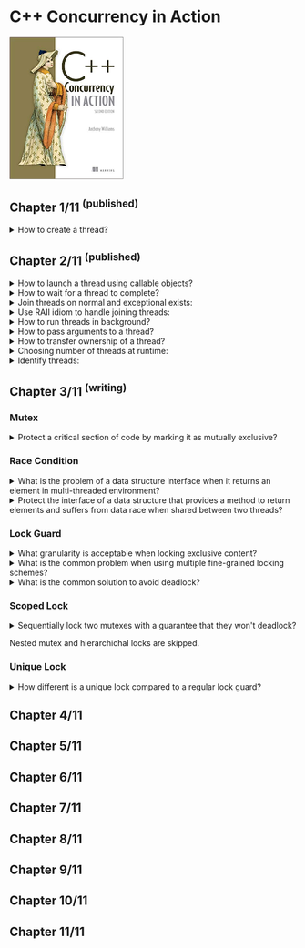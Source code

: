 # C++ Concurrency in Action
<img src="../covers/9781617294693.jpg" width="200"/>

## Chapter 1/11 <sup>(published)</sup>

<details>
<summary>How to create a thread?</summary>

> ```cpp
> #include <iostream>
> #include <thread>
>
> void show_id()
> {
>     std::cout << std::this_thread::get_id() << std::endl;
> }
>
> int main()
> {
>     std::thread worker{show_id};
>     worker.join();
> }
> ``````

> Origins:
> C++ Concurrency in Action - Chapter 1

> References:
> - [Thread Library](https://en.cppreference.com/w/cpp/thread)
---
</details>

## Chapter 2/11 <sup>(published)</sup>

<details>
<summary>How to launch a thread using callable objects?</summary>

> ```cpp
> #include <thread>
>
> void do_something() {}
> void do_something_else() {}
>
> struct background_task
> {
>     void operator ()()
>     {
>         do_something();
>         do_something_else();
>     }
> };
>
> int main()
> {
>     std::thread thread_f(do_something);
>     thread_f.join();
>
>     background_task callable;
>     std::thread thread_c(callable);
>     thread_c.join();
>
>     // no to mistakenly call a thread like this:
>     //   std::thread thread_x(background_task());
>     // which can be correctly expressed like:
>     //   std::thread thread_x((background_task()));
>     //   std::thread thread_x{background_task()};
>
>     std::thread thread_l([]{
>         do_something();
>         do_something_else();
>     });
>     thread_l.join();
> }
> ``````

> Origins:
> C++ Concurrency in Action - Chapter 2

> References:
> - [std::thread](https://en.cppreference.com/w/cpp/thread/thread)
---
</details>

<details>
<summary>How to wait for a thread to complete?</summary>

> ```cpp
> #include <thread>
> #include <chrono>
>
> struct background_task
> {
>     using time_point = std::chrono::time_point<std::chrono::system_clock>;
>
>     time_point& elapsed;
>     background_task(time_point& init): elapsed{init}
>     { }
>
>     void operator ()()
>     {
>         using namespace std::chrono_literals;
>
>         std::this_thread::sleep_for(1s);
>         elapsed + 1s;
>     }
> };
>
> int main()
> {
>     // sharing object
>     std::chrono::time_point<std::chrono::system_clock> elapsed{};
>     background_task f{elapsed};
>     std::thread task(f);
>     task.join();
> }
> ``````

> Origins:
> C++ Concurrency in Action - Chapter 2

> References:
> - [std::thread](https://en.cppreference.com/w/cpp/thread/thread)
---
</details>

<details>
<summary>Join threads on normal and exceptional exists:</summary>

> ```cpp
> #include <thread>
> #include <stdexcept>
>
> void do_something() { }
> void do_something_else() { throw std::runtime_error("fatal"); }
>
> int main()
> {
>     std::thread t(do_something);
>
>     try
>     {
>         do_something_else();
>     }
>     catch (std::exception const& exp)
>     {
>         t.join(); // reaches due exceptional exit but joins anyway
>         throw;
>     }
>
>     t.join();
> }
> ``````

> Origins:
> C++ Concurrency in Action - Chapter 2

> References:
> - [std::thread](https://en.cppreference.com/w/cpp/thread/thread)
---
</details>

<details>
<summary>Use RAII idiom to handle joining threads:</summary>

> ```cpp
> #include <thread>
>
> void do_something() { }
>
> class thread_guard
> {
>     std::thread& _t;
>
> public:
>     explicit thread_guard(std::thread& t): _t{t} {}
>     virtual ~thread_guard() { if (_t.joinable()) _t.join(); }
>     thread_guard(thread_guard const&) = delete;
>     thread_guard& operator =(thread_guard const&) = delete;
> };
>
> int main()
> {
>     std::thread t(do_something);
>     thread_guard joining_thread{t};
> }
> ``````

> Origins:
> C++ Concurrency in Action - Chapter 2

> References:
---
</details>

<details>
<summary>How to run threads in background?</summary>

> ```cpp
> #include <thread>
> #include <cassert>
>
> void do_background_work() { }
>
> int main()
> {
>     std::thread task{do_background_work};
>     task.detach();
>     assert(!task.joinable());
> }
> ``````

> Origins:
> C++ Concurrency in Action - Chapter 2

> References:
---
</details>

<details>
<summary>How to pass arguments to a thread?</summary>

> ```cpp
> #include <thread>
> #include <memory>
> #include <string>
> #include <string_view>
>
> void rvalue_write(std::string&&) { } // rvalue only
> void lvalue_write(std::string&) { } // lvalue only
> void pointer_write(std::string_view) { } // pointer only
> void smart_write(std::unique_ptr<std::string>) { } // non-copyable object only
>
> struct heavy_work
> {
>     void do_lengthy_work(std::string&) {}
> };
>
> int main()
> {
>     // implicit cast from const char* to std::string
>     std::thread write_thread(rvalue_write, "text");
>     write_thread.join();
>
>     char text[1024];
>     sprintf(text, "%i", 1);
>
>     // use of local object in joinable thread
>     std::thread pointer_thread(pointer_write, text);
>     pointer_thread.join();
>
>     // use of copied local object before background thread invokation
>     std::thread local_thread(rvalue_write, std::string{text});
>     local_thread.detach();
>
>     // pass by lvalue reference to avoid copy
>     std::string str{text};
>     std::thread ref_thread(lvalue_write, std::ref(str));
>     ref_thread.join();
>
>     // bind method to thread
>     heavy_work some_work;
>     std::thread binding_thread(&heavy_work::do_lengthy_work, &some_work, std::ref(str));
>     binding_thread.join();
>
>     // explicitly move non-copyable objects
>     std::unique_ptr<std::string> non_copyable{new std::string{str}};
>     std::thread smart_thread(smart_write, std::move(non_copyable));
>     smart_thread.join();
> }
> ``````

> Origins:
> C++ Concurrency in Action - Chapter 2

> References:
---
</details>

<details>
<summary>How to transfer ownership of a thread?</summary>

> ```cpp
> #include <thread>
>
> void do_work() { }
>
> int main()
> {
>     std::thread t1{do_work}; // t1 joinable
>     std::thread t2{std::move(t1)}; // t1 empty, t2 joinable
>     t1 = std::thread{do_work}; // t1 joinable
>     std::thread t3 = std::move(t2); // t3 joinable, t2 empty
>     t2 = std::move(t1); // t2 joinable, t1 empty
>
>     // t1 is already empty
>     t2.join();
>     t3.join();
> }
> ``````

> Origins:
> C++ Concurrency in Action - Chapter 2

> References:
---
</details>

<details>
<summary>Choosing number of threads at runtime:</summary>

> ```cpp
> #include <thread>
> #include <vector>
>
> void task() { }
>
> int main()
> {
>     unsigned int const min_threads = 2;
>     unsigned int const hw_threads = std::thread::hardware_concurrency();
>     unsigned int const num_threads = hw_threads ? hw_threads : min_threads;
>
>     std::vector<std::thread> threads(num_threads-1); // count main thread as well
>
>     for (std::thread& t: threads)
>         t = std::thread{task};
>
>     for (std::thread& t: threads)
>         t.join();
> }
> ``````

> Origins:
> C++ Concurrency in Action - Chapter 2

> References:
---
</details>

<details>
<summary>Identify threads:</summary>

> ```cpp
> #include <thread>
> #include <iostream>
>
> int main()
> {
>     std::thread::id const main_thread_id = std::this_thread::get_id();
>     std::cout << main_thread_id << std::endl;
> }
> ``````

> Origins:
> C++ Concurrency in Action - Chapter 2

> References:
---
</details>

## Chapter 3/11 <sup>(writing)</sup>

### Mutex

<details>
<summary>Protect a critical section of code by marking it as mutually exclusive?</summary>

> To create a mutex, construct an instance of `std::mutex`, lock it with a call
> to the `lock()` member function, and unlock iit with a call to the `unlock()`
> member function. But this procedure is better done by `std::lock_guard` class
> template in the standard library. Both `std::mutex` and `std::lock_guard` are
> declared in the `<mutex>` header.
>
> ```cpp
> #include <iostream>
> #include <iterator>
> #include <vector>
> #include <thread>
> #include <mutex>
>
> std::vector<long> data;
> std::mutex mutex;
>
> void add_data(long value)
> {
>     std::lock_guard<std::mutex> guard(mutex);
>     data.push_back(value);
> }
>
> void print_data()
> {
>     std::lock_guard<std::mutex> guard(mutex);
>     std::for_each(std::begin(data), std::end(data), std::ostream_iterator(std::cout, " "));
> }
>
> int main()
> {
>     std::thread t1{add_data, 1);
>     std::thread t2{add_data, 2);
>     std::thread t3{add_data, 3);
>
>     print_data();
>
>     t1.join();
>     t2.join();
>     t3.join();
> }
> ``````

> Origins:
> - C++ Concurrency in Action - Chapter 3

> References:
---
</details>

### Race Condition

<details>
<summary>What is the problem of a data structure interface when it returns an element in multi-threaded environment?</summary>

> Consider `std::stack<std::vector<int>>`. Now, a vector is a dynamically sized
> container, so when you copy a vector, the library has to allocate some more
> memory from the heap in order to copy the contents. If the system is heavily
> loaded or there are significant resource constraints, this memory allocation
> can fail, so the copy constructor for vector might throw a `std::bad_alloc`
> exception. This is likely if the vector contains a lot of elements. If the
> `pop()` function was defined to return the value popped, as well as remove it
> from the stack, you have a potential problem: the value being popped is
> returned to the caller only after the stack has been modified, but the
> process of copying the data to return to the caller might throw an exception.
> If this happens, the data popped is lost; it has been removed from the stack,
> but the copy was unsuccessful!
>
> The designers of the `std::stack` interface helpfully split the operation in
> two: get the `top()` element and then `pop()` it from the stack, so that if
> you can’t safely copy the data, it stays on the stack.
>
> Unfortunately, it’s precisely this split that you’re trying to avoid in
> eliminating the race condition!

> Origins:
> - C++ Concurrency in Action - Chapter 3

> References:
---
</details>

<details>
<summary>Protect the interface of a data structure that provides a method to return elements and suffers from data race when shared between two threads?</summary>

> To protect the data we should change the design of the interface. There are
> commonly two methods to protect data from race condition when returning:
>
> 1. Pass in a reference
> 2. Return a pointer to the removed item
>
> ```cpp
> #include <exception>
> #include <memory>
> #include <stack>
> #include <mutex>
>
> struct empty_stack : std::exception
> {
>     char const* what() const noexcept;
> };
>
> template<typename T>
> class threadsafe_stack
> {
> private:
>     mutable std::mutex exclusive_lock;
>     std::stack<T> data;
>
> public:
>     threadsafe_stack() { }
>
>     threadsafe_stack(threadsafe_stack const& other)
>     {
>         std::lock_guard<std::mutex> guard(other.exclusive_lock);
>         data = other;
>     }
>
>     threadsafe_stack& operator=(threadsafe_stack const&) = delete;
>
>     void push(T value)
>     {
>         std::lock_guard<std::mutex> guard(exclusive_lock);
>         data.push(value);
>     }
>
>     std::shared_ptr<T> pop()
>     {
>         std::lock_guard<std::mutex> guard(exclusive_lock);
>         if (data.empty()) throw empty_stack{};
>         std::shared_ptr<T> const value = std::make_shared<T>(data.top());
>         data.pop();
>         return value;
>     }
>
>     void pop(T& value)
>     {
>         std::lock_guard<std::mutex> guard(exclusive_lock);
>         if (data.empty()) throw empty_stack{};
>         value = data.pop();
>         return value;
>     }
>
>     bool empty() const
>     {
>         std::lock_guard<std::mutex> guard(exclusive_lock);
>         return data.empty();
>     }
> };
> ``````

> Origins:
> - C++ Concurrency in Action - Chapter 3

> References:
---
</details>

### Lock Guard

<details>
<summary>What granularity is acceptable when locking exclusive content?</summary>

> As the discussion of `top()` and `pop()` shows, problematic race conditions
> in interfaces arise because of locking at too small a granularity; the
> protection doesn’t cover the entirety of the desired operation. Problems with
> mutexes can also arise from locking at too large a granularity; the extreme
> situation is a single global mutex that protects all shared data. In a system
> where there’s a significant amount of shared data, this can eliminate any
> performance benefits of concurrency, because the threads are forced to run
> one at a time, even when they’re accessing different bits of data. The first
> versions of the Linux kernel that were designed to handle multi-processor
> systems used a single global kernel lock. Although this worked, it meant that
> a two-processor system typically had much worse performance than two
> single-processor systems, and performance on a four-processor system was
> nowhere near that of four single-processor systems. There was too much
> contention for the kernel, so the threads running on the additional
> processors were unable to perform useful work. Later revisions of the Linux
> kernel have moved to a more fine-grained locking scheme, so the performance
> of a four-processor system is much nearer the ideal of four times that of a
> single-processor system, because there’s far less contention.

> Origins:
> - C++ Concurrency in Action - Chapter 3

> References:
---
</details>

<details>
<summary>What is the common problem when using multiple fine-grained locking schemes?</summary>

> One issue with fine-grained locking schemes is that sometimes you need more
> than one mutex locked in order to protect all the data in an operation. such
> as when the mutexes are protecting separate instances of a class.
>
> If you end up having to lock two or more mutexes for a given operation,
> there’s another potential problem lurking in the wings, **deadlock**.

> Origins:
> - C++ Concurrency in Action - Chapter 3

> References:
---
</details>

<details>
<summary>What is the common solution to avoid deadlock?</summary>

> The common advice for avoiding deadlock is to always lock the two mutexes in
> the same order: if you always lock mutex A before mutex B, then you’ll never
> deadlock. Sometimes this is straightforward, because the mutexes are serving
> different purposes, but other times it’s not so simple, such as when the
> mutexes are each protecting a separate instance of the same class.
>
> Thankfully, the C++ Standard Library has a cure for this in the form of
> `std::lock`, a function that can lock two or more mutexes at once without
> risk of deadlock.
>
> ```cpp
> class some_big_object;
>
> void swap(some_big_object& lhs, some_big_object& rhs);
>
> class heavy_work
> {
> private:
>     some_big_object data;
>     std::mutex exclusive_lock;
>
> public:
>     heavy_work(some_big_object const& sd):data(sd) { }
>
>     friend void swap(heavy_work& lhs, heavy_work& rhs)
>     {
>         if(&lhs==&rhs)
>             return;
>         std::lock(lhs.exclusive_lock, rhs.exclusive_lock); // locks the two mutexes
>         std::lock_guard<std::mutex> lock_a(lhs.exclusive_lock, std::adopt_lock);
>         std::lock_guard<std::mutex> lock_b(rhs.exclusive_lock, std::adopt_lock);
>         swap(lhs.data,rhs.data);
>     }
> };
> ``````
>
> C++17 provides additional support for this scenario, in the form of a new
> RAII template, `std::scoped_lock<>`. This is exactly equivalent to
> `std::lock_guard<>`, except that it is a variadic template, accepting a list
> of mutex types as template parameters, and a list of mutexes as constructor
> arguments. The mutexes supplied to the constructor are locked using the same
> algorithm as std::lock, so that when the constructor completes they are all
> locked, and they are then all unlocked in the destructor.
>
> ```cpp
> void swap(heavy_work& lhs, heavy_work& rhs)
> {
>     if(&lhs == &rhs)
>         return;
>     std::scoped_lock guard(lhs.exclusive_lock, rhs.exclusive_lock);
>     swap(lhs.some_detail, rhs.some_detail);
> }
> ``````
>
> The `std::adopt_lock` parameter is supplied in addition to the mutex to
> indicate to the `std::lock_guard` objects that the mutexes are already
> locked, and they should adopt the ownership of the existing lock on the mutex
> rather than attempt to lock the mutex in the constructor.

> Origins:
> - C++ Concurrency in Action - Chapter 3

> References:
---
</details>

### Scoped Lock

<details>
<summary>Sequentially lock two mutexes with a guarantee that they won't deadlock?</summary>

> It’s worth noting that locking any of the mutexes inside the call to
> `std::lock` can throw an exception; in this case, the exception is propagated
> out of `std::lock`. If `std::lock` has successfully acquired a lock on one
> mutex and an exception is thrown when it tries to acquire a lock on the other
> mutex, this first lock is released automatically. `std::lock` provides
> all-or-nothing semantics with regard to locking the supplied mutexes.
>
> C++17 provides additional support for this scenario, in the form of a new
> RAII template, `std::scoped_lock<>`. This is exactly equivalent to
> `std::lock_guard<>`, except that it is a variadic template, accepting a list
> of mutex types as template parameters, and a list of mutexes as constructor
> arguments. The mutexes supplied to the constructor are locked using the same
> algorithm as std::lock, so that when the constructor completes they are all
> locked, and they are then all unlocked in the destructor.

> Origins:
> - C++ Concurrency in Action - Chapter 3

> References:
---
</details>

Nested mutex and hierarchichal locks are skipped.

### Unique Lock

<details>
<summary>How different is a unique lock compared to a regular lock guard?</summary>

> `std::unique_lock` provides a bit more flexibility than `std::lock_guard` by
> relaxing the invariants; an `std::unique_lock` instance doesn't always own
> the mutex that it's associated with. First off, as you can pass
> `std::adopt_lock` as a second argument to the constructor to have the lock
> object manage the lock on a mutex, you can also pass `std::defer_lock` as the
> second argument to indicate that the mutex should remain unlocked on
> construction. The lock can then be acquired later by `std::lock()` on the
> `std::unique_lock` object or by passing `std::unique_lock` object to
> `std::lock()`.
>
> ```cpp
> class some_big_object;
>
> void swap(some_big_object& lhs, some_big_object& rhs);
>
> class heavy_work
> {
> private:
>     some_big_object data;
>     std::mutex exclusive_lock;
>
> public:
>     heavy_work(some_big_object const& sd):data(sd) { }
>
>     friend void swap(heavy_work& lhs, heavy_work& rhs)
>     {
>         if(&lhs==&rhs)
>             return;
>         std::unique_lock<std::mutex> lock_a(lhs.exclusive_lock, std::defer_lock);
>         std::unique_lock<std::mutex> lock_b(rhs.exclusive_lock, std::defer_lock);
>         std::lock(lhs.exclusive_lock, rhs.exclusive_lock); // locks the two mutexes
>         swap(lhs.data,rhs.data);
>     }
> };
> ``````

> Origins:
> - C++ Concurrency in Action - Chapter 3

> References:
---
</details>

## Chapter 4/11
## Chapter 5/11
## Chapter 6/11
## Chapter 7/11
## Chapter 8/11
## Chapter 9/11
## Chapter 10/11
## Chapter 11/11
